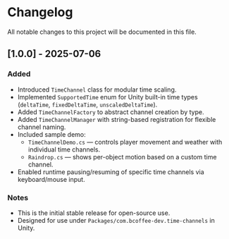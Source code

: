 # Changelog

All notable changes to this project will be documented in this file.

## [1.0.0] - 2025-07-06

### Added

- Introduced `TimeChannel` class for modular time scaling.
- Implemented `SupportedTime` enum for Unity built-in time types (`deltaTime`, `fixedDeltaTime`, `unscaledDeltaTime`).
- Added `TimeChannelFactory` to abstract channel creation by type.
- Added `TimeChannelManager` with string-based registration for flexible channel naming.
- Included sample demo:
  - `TimeChannelDemo.cs` — controls player movement and weather with individual time channels.
  - `Raindrop.cs` — shows per-object motion based on a custom time channel.
- Enabled runtime pausing/resuming of specific time channels via keyboard/mouse input.

### Notes

- This is the initial stable release for open-source use.
- Designed for use under `Packages/com.bcoffee-dev.time-channels` in Unity.